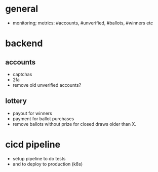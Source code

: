 # general
- monitoring; metrics: #accounts, #unverified, #ballots, #winners etc

# backend
## accounts
- captchas
- 2fa
- remove old unverified accounts?

## lottery
- payout for winners
- payment for ballot purchases
- remove ballots without prize for closed draws older than X.

# cicd pipeline
- setup pipeline to do tests
- and to deploy to production (k8s)

